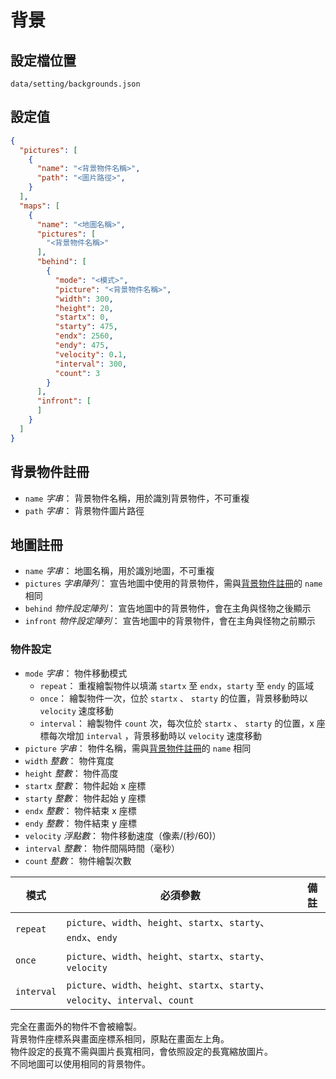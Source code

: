# 背景

## 設定檔位置

`data/setting/backgrounds.json`

## 設定值

```json
{
  "pictures": [
    {
      "name": "<背景物件名稱>",
      "path": "<圖片路徑>",
    }
  ],
  "maps": [
    {
      "name": "<地圖名稱>",
      "pictures": [
        "<背景物件名稱>"
      ],
      "behind": [
        {
          "mode": "<模式>",
          "picture": "<背景物件名稱>",
          "width": 300,
          "height": 20,
          "startx": 0,
          "starty": 475,
          "endx": 2560,
          "endy": 475,
          "velocity": 0.1,
          "interval": 300,
          "count": 3
        }
      ],
      "infront": [
      ]
    }
  ]
}
```

## 背景物件註冊

- `name` *字串*： 背景物件名稱，用於識別背景物件，不可重複
- `path` *字串*： 背景物件圖片路徑

## 地圖註冊

- `name` *字串*： 地圖名稱，用於識別地圖，不可重複
- `pictures` *字串陣列*： 宣告地圖中使用的背景物件，需與[背景物件註冊](#背景物件註冊)的 `name` 相同
- `behind` *物件設定陣列*： 宣告地圖中的背景物件，會在主角與怪物之後顯示
- `infront` *物件設定陣列*： 宣告地圖中的背景物件，會在主角與怪物之前顯示

### 物件設定

- `mode` *字串*： 物件移動模式
  - `repeat`： 重複繪製物件以填滿 `startx` 至 `endx`，`starty` 至 `endy` 的區域
  - `once`： 繪製物件一次，位於 `startx` 、 `starty` 的位置，背景移動時以 `velocity` 速度移動
  - `interval`： 繪製物件 `count` 次，每次位於 `startx` 、 `starty` 的位置，x 座標每次增加 `interval` ，背景移動時以 `velocity` 速度移動
- `picture` *字串*： 物件名稱，需與[背景物件註冊](#背景物件註冊)的 `name` 相同
- `width` *整數*： 物件寬度
- `height` *整數*： 物件高度
- `startx` *整數*： 物件起始 x 座標
- `starty` *整數*： 物件起始 y 座標
- `endx` *整數*： 物件結束 x 座標
- `endy` *整數*： 物件結束 y 座標
- `velocity` *浮點數*： 物件移動速度（像素/(秒/60)）
- `interval` *整數*： 物件間隔時間（毫秒）
- `count` *整數*： 物件繪製次數

| 模式 | 必須參數 | 備註 |
| --- | --- | --- |
| `repeat` | `picture`、`width`、`height`、`startx`、`starty`、`endx`、`endy` |  |
| `once` | `picture`、`width`、`height`、`startx`、`starty`、`velocity` |  |
| `interval` | `picture`、`width`、`height`、`startx`、`starty`、`velocity`、`interval`、`count` |  |

完全在畫面外的物件不會被繪製。  
背景物件座標系與畫面座標系相同，原點在畫面左上角。  
物件設定的長寬不需與圖片長寬相同，會依照設定的長寬縮放圖片。  
不同地圖可以使用相同的背景物件。
